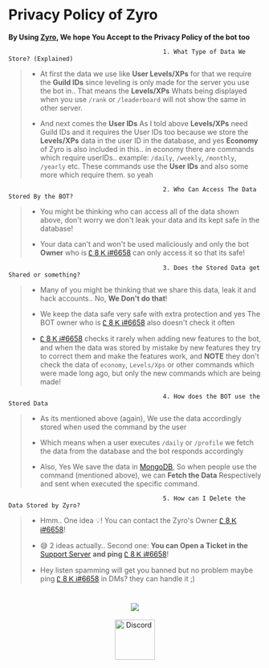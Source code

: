 # Privacy Policy of Zyro

**By Using [Zyro](https://discord.com/api/oauth2/authorize?client_id=877815459624411147&permissions=1102468931703&scope=bot%20applications.commands), We hope You Accept to the Privacy Policy of the bot too**

```
                                           1. What Type of Data We Store? (Explained)
```
> - At first the data we use like **User Levels/XPs** for that we require the **Guild IDs** since leveling is only made for the server you use the bot in.. That means the **Levels/XPs** Whats being displayed when you use `/rank` or `/leaderboard` will not show the same in other server. 
>
> - And next comes the **User IDs** As I told above **Levels/XPs** need Guild IDs and it requires the User IDs too because we store the **Levels/XPs** data in the user ID in the database, and yes **Economy** of Zyro is also included in this.. in economy there are commands which require userIDs.. example: `/daily`, `/weekly`, `/monthly`, `/yearly` etc. These commands use the **User IDs** and also some more which require them. so yeah 

```
                                           2. Who Can Access The Data Stored By the BOT?
```
> - You might be thinking who can access all of the data shown above, don't worry we don't leak your data and its kept safe in the database!
> 
> - Your data can't and won't be used maliciously and only the bot **Owner** who is [Ꮭ 8 Ꮶ Ꭵ#6658](https://discord.com/users/872442836166017064) can only access it so that its safe!

```
                                           3. Does the Stored Data get Shared or something?
```
> - Many of you might be thinking that we share this data, leak it and hack accounts.. No, **We Don't do that**!
> 
> - We keep the data safe very safe with extra protection and yes The BOT owner who is [Ꮭ 8 Ꮶ Ꭵ#6658](https://discord.com/users/872442836166017064) also doesn't check it often
> 
> - [Ꮭ 8 Ꮶ Ꭵ#6658](https://discord.com/users/872442836166017064) checks it rarely when adding new features to the bot, and when the data was stored by mistake by new features they try to correct them and make the features work, and **NOTE** they don't check the data of `economy`, `Levels/Xps` or other commands which were made long ago, but only the new commands which are being made!

```
                                           4. How does the BOT use the Stored Data
```
> - As its mentioned above (again), We use the data accordingly stored when used the command by the user
> 
> - Which means when a user executes `/daily` or `/profile` we fetch the data from the database and the bot responds accordingly
> 
> - Also, Yes We save the data in [MongoDB](https://www.mongodb.com/), So when people use the command (mentioned above), we can **Fetch the Data** Respectively and sent when executed the specific command.

```
                                           5. How can I Delete the Data Stored by Zyro?
```
> - Hmm.. One idea 💡! You can contact the Zyro's Owner [Ꮭ 8 Ꮶ Ꭵ#6658](https://discord.com/users/872442836166017064)!
> 
> - 😅 2 ideas actually.. Second one: **You can Open a Ticket in the** [Support Server](https://discord.gg/Pc96dVS6tS) **and ping** [Ꮭ 8 Ꮶ Ꭵ#6658](https://discord.com/users/872442836166017064)!
> 
> - Hey listen spamming will get you banned but no problem maybe ping [Ꮭ 8 Ꮶ Ꭵ#6658](https://discord.com/users/872442836166017064) in DMs? they can handle it ;)

#

<div align="center">
<a href="https://discord.com/invite/Pc96dVS6tS"><img src="https://invidget.switchblade.xyz/Pc96dVS6tS"/></a>
<br></br>

<a href="https://discord.com/invite/Pc96dVS6tS">
    <img src="https://user-images.githubusercontent.com/59381835/92191514-d649ad80-ee18-11ea-9bc4-e95c7a122a99.png" alt="Discord" width="80"/>
  </a>
  </div>
